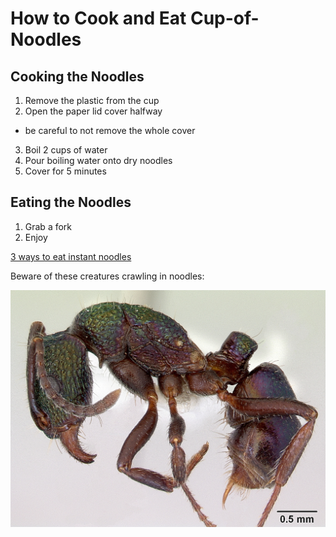 # How to Cook and Eat Cup-of-Noodles 

## Cooking the Noodles 

1. Remove the plastic from the cup
2. Open the paper lid cover halfway 
  * be careful to not remove the whole cover
3. Boil 2 cups of water 
4. Pour boiling water onto dry noodles
5. Cover for 5 minutes

## Eating the Noodles

1. Grab a fork
2. Enjoy 

[3 ways to eat instant noodles](https://www.wikihow.com/Make-Instant-Noodles)

Beware of these creatures crawling in noodles: 

![](https://github.com/sbest0128/tfcb-homework01/blob/master/images/casent-0172345_Rhytidoponera-metallica.jpg)
